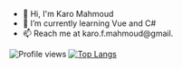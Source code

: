 - 👋 Hi, I'm Karo Mahmoud
- 🌱 I’m currently learning Vue and C#
- 📫 Reach me at karo.f.mahmoud@gmail.


![Profile views](https://gpvc.arturio.dev/karofmah)
[![Top Langs](https://github-readme-stats.vercel.app/api/top-langs/?username=karofmah&hide_progress=false&theme=dark)](https://github.com/karofmah/github-r=karofmah)


